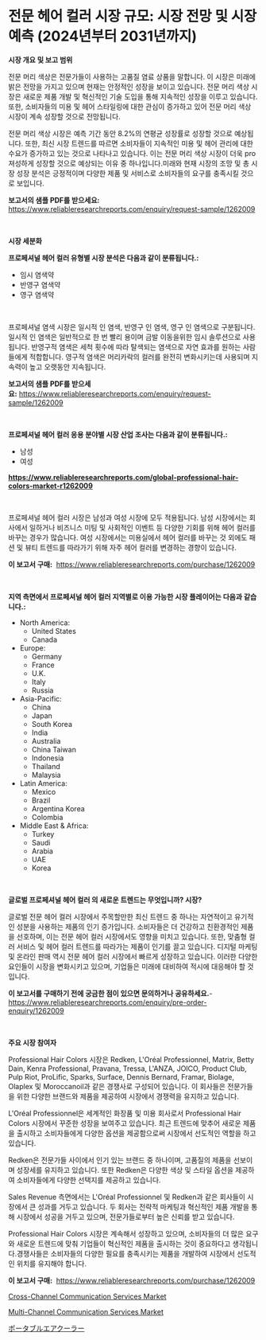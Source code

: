 <p><h1>전문 헤어 컬러 시장 규모: 시장 전망 및 시장 예측 (2024년부터 2031년까지)</h1></p><p><strong>시장 개요 및 보고 범위</strong></p>
<p><p>전문 머리 색상은 전문가들이 사용하는 고품질 염료 상품을 말합니다. 이 시장은 미래에 밝은 전망을 가지고 있으며 현재는 안정적인 성장을 보이고 있습니다. 전문 머리 색상 시장은 새로운 제품 개발 및 혁신적인 기술 도입을 통해 지속적인 성장을 이루고 있습니다. 또한, 소비자들의 미용 및 헤어 스타일링에 대한 관심이 증가하고 있어 전문 머리 색상 시장이 계속 성장할 것으로 전망됩니다.</p><p>전문 머리 색상 시장은 예측 기간 동안 8.2%의 연평균 성장률로 성장할 것으로 예상됩니다. 또한, 최신 시장 트렌드를 따르면 소비자들이 지속적인 미용 및 헤어 관리에 대한 수요가 증가하고 있는 것으로 나타나고 있습니다. 이는 전문 머리 색상 시장이 더욱 pro져성하게 성장할 것으로 예상되는 이유 중 하나입니다.미래와 현재 시장의 조망 및 총 시장 성장 분석은 긍정적이며 다양한 제품 및 서비스로 소비자들의 요구를 충족시킬 것으로 보입니다.</p></p>
<p><strong>보고서의 샘플 PDF를 받으세요:</strong> <a href="https://www.reliableresearchreports.com/enquiry/request-sample/1262009">https://www.reliableresearchreports.com/enquiry/request-sample/1262009</a></p>
<p>&nbsp;</p>
<p><strong>시장 세분화</strong></p>
<p><strong>프로페셔널 헤어 컬러 유형별 시장 분석은 다음과 같이 분류됩니다.:</strong></p>
<p><ul><li>임시 염색약</li><li>반영구 염색약</li><li>영구 염색약</li></ul></p>
<p>&nbsp;</p>
<p><p>프로페셔널 염색 시장은 일시적 인 염색, 반영구 인 염색, 영구 인 염색으로 구분됩니다. 일시적 인 염색은 일반적으로 한 번 빨리 용이며 금발 이동을위한 임시 솔루션으로 사용됩니다. 반영구적 염색은 세척 횟수에 따라 탈색되는 염색으로 자연 효과를 원하는 사람들에게 적합합니다. 영구적 염색은 머리카락의 컬러를 완전히 변화시키는데 사용되며 지속력이 높고 오랫동안 지속됩니다.</p></p>
<p><strong>보고서의 샘플 PDF를 받으세요:</strong>&nbsp;<a href="https://www.reliableresearchreports.com/enquiry/request-sample/1262009">https://www.reliableresearchreports.com/enquiry/request-sample/1262009</a></p>
<p>&nbsp;</p>
<p><strong> 프로페셔널 헤어 컬러 응용 분야별 시장 산업 조사는 다음과 같이 분류됩니다.:</strong></p>
<p><ul><li>남성</li><li>여성</li></ul></p>
<p><strong><a href="https://www.reliableresearchreports.com/global-professional-hair-colors-market-r1262009">https://www.reliableresearchreports.com/global-professional-hair-colors-market-r1262009</a></strong></p>
<p>&nbsp;</p>
<p><p>프로페셔널 헤어 컬러 시장은 남성과 여성 시장에 모두 적용됩니다. 남성 시장에서는 회사에서 일하거나 비즈니스 미팅 및 사회적인 이벤트 등 다양한 기회를 위해 헤어 컬러를 바꾸는 경우가 많습니다. 여성 시장에서는 미용실에서 헤어 컬러를 바꾸는 것 외에도 패션 및 뷰티 트렌드를 따라가기 위해 자주 헤어 컬러를 변경하는 경향이 있습니다.</p></p>
<p><strong>이 보고서 구매:</strong>&nbsp; <a href="https://www.reliableresearchreports.com/purchase/1262009">https://www.reliableresearchreports.com/purchase/1262009</a></p>
<p>&nbsp;</p>
<p><strong>지역 측면에서 프로페셔널 헤어 컬러 지역별로 이용 가능한 시장 플레이어는 다음과 같습니다.:</strong></p>
<p><ul>
    <li>
        North America:
        <ul>
            <li>United States</li>
            <li>Canada</li>
        </ul>
    </li>
    <li>
        Europe:
        <ul>
            <li>Germany</li>
            <li>France</li>
            <li>U.K.</li>
            <li>Italy</li>
            <li>Russia</li>
        </ul>
    </li>
    <li>
        Asia-Pacific:
        <ul>
            <li>China</li>
            <li>Japan</li>
            <li>South Korea</li>
            <li>India</li>
            <li>Australia</li>
            <li>China Taiwan</li>
            <li>Indonesia</li>
            <li>Thailand</li>
            <li>Malaysia</li>
        </ul>
    </li>
    <li>
        Latin America:
        <ul>
            <li>Mexico</li>
            <li>Brazil</li>
            <li>Argentina Korea</li>
            <li>Colombia</li>
        </ul>
    </li>
    <li>
        Middle East & Africa:
        <ul>
            <li>Turkey</li>
            <li>Saudi</li>
            <li>Arabia</li>
            <li>UAE</li>
            <li>Korea</li>
        </ul>
    </li>
    </ul></p>
<p>&nbsp;</p>
<p><strong>글로벌 프로페셔널 헤어 컬러 의 새로운 트렌드는 무엇입니까? 시장?</strong></p>
<p><p>글로벌 전문 헤어 컬러 시장에서 주목할만한 최신 트렌드 중 하나는 자연적이고 유기적인 성분을 사용하는 제품의 인기 증가입니다. 소비자들은 더 건강하고 친환경적인 제품을 선호하며, 이는 전문 헤어 컬러 시장에서도 영향을 미치고 있습니다. 또한, 맞춤형 컬러 서비스 및 헤어 컬러 트렌드를 따라가는 제품이 인기를 끌고 있습니다. 디지털 마케팅 및 온라인 판매 역시 전문 헤어 컬러 시장에서 빠르게 성장하고 있습니다. 이러한 다양한 요인들이 시장을 변화시키고 있으며, 기업들은 미래에 대비하여 적시에 대응해야 할 것입니다.</p></p>
<p><strong>이 보고서를 구매하기 전에 궁금한 점이 있으면 문의하거나 공유하세요.</strong>- <a href="https://www.reliableresearchreports.com/enquiry/pre-order-enquiry/1262009">https://www.reliableresearchreports.com/enquiry/pre-order-enquiry/1262009</a></p>
<p>&nbsp;</p>
<p><strong>주요 시장 참여자</strong></p>
<p><p>Professional Hair Colors 시장은 Redken, L'Oréal Professionnel, Matrix, Betty Dain, Kenra Professional, Pravana, Tressa, L'ANZA, JOICO, Product Club, Pulp Riot, ProLific, Sparks, Surface, Dennis Bernard, Framar, Biolage, Olaplex 및 Moroccanoil과 같은 경쟁사로 구성되어 있습니다. 이 회사들은 전문가들을 위한 다양한 브랜드와 제품을 제공하여 시장에서 경쟁력을 유지하고 있습니다.</p><p>L'Oréal Professionnel은 세계적인 화장품 및 미용 회사로서 Professional Hair Colors 시장에서 꾸준한 성장을 보여주고 있습니다. 최근 트렌드에 맞추어 새로운 제품을 출시하고 소비자들에게 다양한 옵션을 제공함으로써 시장에서 선도적인 역할을 하고 있습니다.</p><p>Redken은 전문가들 사이에서 인기 있는 브랜드 중 하나이며, 고품질의 제품을 선보이며 성장세를 유지하고 있습니다. 또한 Redken은 다양한 색상 및 스타일 옵션을 제공하여 소비자들에게 다양한 선택지를 제공하고 있습니다.</p><p>Sales Revenue 측면에서는 L'Oréal Professionnel 및 Redken과 같은 회사들이 시장에서 큰 성과를 거두고 있습니다. 두 회사는 전략적 마케팅과 혁신적인 제품 개발을 통해 시장에서 성공을 거두고 있으며, 전문가들로부터 높은 신뢰를 받고 있습니다.</p><p>Professional Hair Colors 시장은 계속해서 성장하고 있으며, 소비자들의 더 많은 요구와 새로운 트렌드에 맞춰 기업들이 혁신적인 제품을 출시하는 것이 중요하다고 생각됩니다.경쟁사들은 소비자들의 다양한 필요를 충족시키는 제품을 개발하여 시장에서 선도적인 위치를 유지해야 합니다.</p></p>
<p><strong>이 보고서 구매:</strong>&nbsp;&nbsp;<a href="https://www.reliableresearchreports.com/purchase/1262009">https://www.reliableresearchreports.com/purchase/1262009</a></p>
<p><p><a href="https://github.com/nancykennedykellievqfqt2/Market-Research-Report-List-1/blob/main/cross-channel-communication-services-market.md">Cross-Channel Communication Services Market</a></p><p><a href="https://github.com/seekum/Market-Research-Report-List-2/blob/main/multi-channel-communication-services-market.md">Multi-Channel Communication Services Market</a></p><p><a href="https://github.com/MosesSpinka1914/Market-Research-Report-List-1/blob/main/733206920386.md">ポータブルエアクーラー</a></p></p>